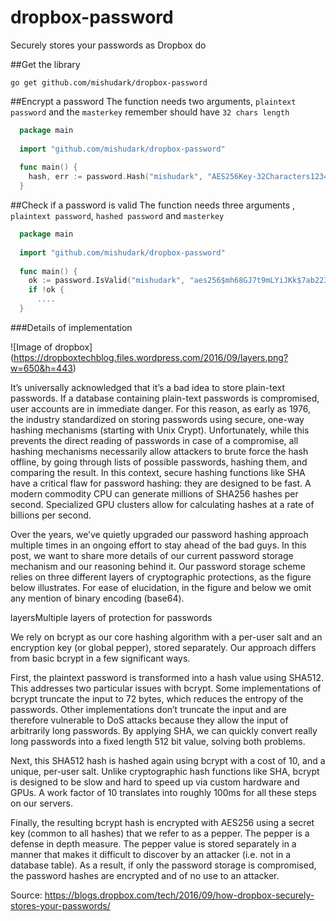 # dropbox-password
Securely stores your passwords as Dropbox do

##Get the library

`go get github.com/mishudark/dropbox-password`

##Encrypt a password
The function needs two arguments, `plaintext password` and the `masterkey` remember should have `32 chars length`
```go
  package main
  
  import "github.com/mishudark/dropbox-password"
  
  func main() {
    hash, err := password.Hash("mishudark", "AES256Key-32Characters1234567890")
  }
```

##Check if a password is valid
The function needs three arguments , `plaintext password`, `hashed password` and `masterkey`

```go
  package main
  
  import "github.com/mishudark/dropbox-password"
  
  func main() {
    ok := password.IsValid("mishudark", "aes256$mh68GJ7t9mLYiJKk$7ab22349...", "AES256Key-32Characters1234567890")
    if !ok {
      ....
  }
```

###Details of implementation

![Image of dropbox]
(https://dropboxtechblog.files.wordpress.com/2016/09/layers.png?w=650&h=443)


It’s universally acknowledged that it’s a bad idea to store plain-text passwords. If a database containing plain-text passwords is compromised, user accounts are in immediate danger. For this reason, as early as 1976, the industry standardized on storing passwords using secure, one-way hashing mechanisms (starting with Unix Crypt). Unfortunately, while this prevents the direct reading of passwords in case of a compromise, all hashing mechanisms necessarily allow attackers to brute force the hash offline, by going through lists of possible passwords, hashing them, and comparing the result. In this context, secure hashing functions like SHA have a critical flaw for password hashing: they are designed to be fast. A modern commodity CPU can generate millions of SHA256 hashes per second. Specialized GPU clusters allow for calculating hashes at a rate of billions per second.

Over the years, we’ve quietly upgraded our password hashing approach multiple times in an ongoing effort to stay ahead of the bad guys. In this post, we want to share more details of our current password storage mechanism and our reasoning behind it. Our password storage scheme relies on three different layers of cryptographic protections, as the figure below illustrates. For ease of elucidation, in the figure and below we omit any mention of binary encoding (base64).

layersMultiple layers of protection for passwords

We rely on bcrypt as our core hashing algorithm with a per-user salt and an encryption key (or global pepper), stored separately. Our approach differs from basic bcrypt in a few significant ways.

First, the plaintext password is transformed into a hash value using SHA512. This addresses two particular issues with bcrypt. Some implementations of bcrypt truncate the input to 72 bytes, which reduces the entropy of the passwords. Other implementations don’t truncate the input and are therefore vulnerable to DoS attacks because they allow the input of arbitrarily long passwords. By applying SHA, we can quickly convert really long passwords into a fixed length 512 bit value, solving both problems.

Next, this SHA512 hash is hashed again using bcrypt with a cost of 10, and a unique, per-user salt. Unlike cryptographic hash functions like SHA, bcrypt is designed to be slow and hard to speed up via custom hardware and GPUs. A work factor of 10 translates into roughly 100ms for all these steps on our servers.

Finally, the resulting bcrypt hash is encrypted with AES256 using a secret key (common to all hashes) that we refer to as a pepper. The pepper is a defense in depth measure. The pepper value is stored separately in a manner that makes it difficult to discover by an attacker (i.e. not in a database table). As a result, if only the password storage is compromised, the password hashes are encrypted and of no use to an attacker.


Source: https://blogs.dropbox.com/tech/2016/09/how-dropbox-securely-stores-your-passwords/
